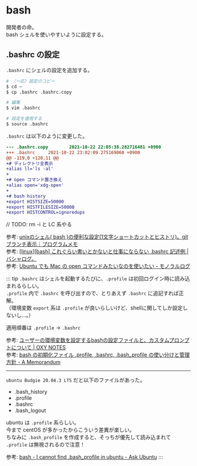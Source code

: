 
# bash

開発者の命。  
bash シェルを使いやすいように設定する。  



## .bashrc の設定

`.bashrc` にシェルの設定を追加する。  

```bash
# （一応）設定のコピー
$ cd ~
$ cp .bashrc .bashrc.copy

# 編集
$ vim .bashrc

# 設定を適用する
$ source .bashrc
```

`.bashrc` は以下のように変更した。  

```diff
--- .bashrc.copy        2021-10-22 22:05:38.282716481 +0900
+++ .bashrc     2021-10-22 23:02:09.275169060 +0900
@@ -119,0 +120,11 @@
+# ディレクトリ全表示
+alias ll='ls -al'
+
+# open コマンド置き換え
+alias open='xdg-open'
+
+# bash history
+export HISTSIZE=50000
+export HISTFILESIZE=50000
+export HISTCONTROL=ignoredups
```

// TODO: rm -i と LC 系やる  

参考: [unixのシェル\( bash \)の便利な設定\(1文字ショートカットとヒストリ\)。gitブランチ表示｜プログラムメモ](https://pgmemo.tokyo/data/archives/95.html)  
参考: [\[linux\]\[bash\] これぐらい書いとかないと仕事にならない \.bashrc 記述例 \| バシャログ。](http://bashalog.c-brains.jp/11/07/08-184205.php)  
参考: [Ubuntu でも Mac の open コマンドみたいなのを使いたい \- モノラルログ](https://matsuoshi.hatenablog.com/entry/2019/02/13/122347)  

::: tip
`.bashrc` はシェルを起動するたびに、`.profile` は初回ログイン時に読み込まれるらしい。  
`.profile` 内で `.bashrc` を呼び出すので、とりあえず `.bashrc` に追記すれば正解。  
（環境変数 `export` 系は `.profile` が良いらしいけど、shellに関してしか設定しないし...。）  

適用順番は `.profile` -> `.bashrc`  

参考: [ユーザーの環境変数を設定するbashの設定ファイルと、カスタムプロンプトについて \| OXY NOTES](https://oxynotes.com/?p=5418)  
参考: [bash の初期化ファイル \.profile, \.bashrc, \.bash\_profile の使い分けと管理方針 \- A Memorandum](https://blog1.mammb.com/entry/2019/12/01/090000)  

----

`ubuntu Budgie 20.04.3 LTS` だと以下のファイルがあった。  

- .bash_history
- .profile
- .bashrc
- .bash_logout

ubuntu は `.profile` 系らしい。  
今まで centOS が多かったからこういう差異が楽しい。  
ちなみに `.bash_profile` を作成すると、そっちが優先して読み込まれて `.profile` は無視されるので注意！  

参考: [bash \- I cannot find \.bash\_profile in ubuntu \- Ask Ubuntu](https://askubuntu.com/questions/510709/i-cannot-find-bash-profile-in-ubuntu)
:::
